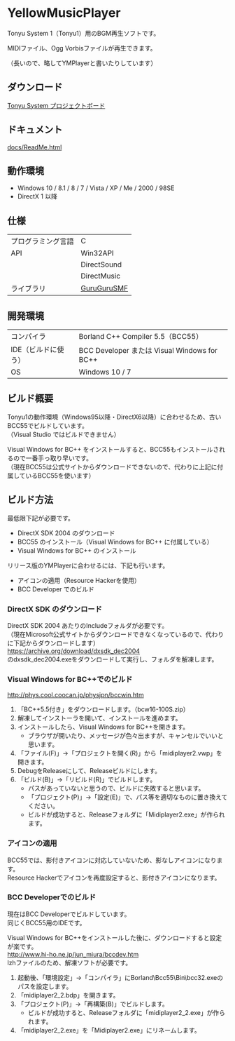 # YellowMusicPlayer

Tonyu System 1（Tonyu1）用のBGM再生ソフトです。

MIDIファイル、Ogg Vorbisファイルが再生できます。

（長いので、略してYMPlayerと書いたりしています）

## ダウンロード

[Tonyu System プロジェクトボード](https://www.tonyu.jp/project/viewProject.cgi?mainkey=667&)

## ドキュメント

[docs/ReadMe.html](https://makkii-bcr.github.io/YellowMusicPlayer/ReadMe.html)

## 動作環境

- Windows 10 / 8.1 / 8 / 7 / Vista / XP / Me / 2000 / 98SE
- DirectX 1 以降

## 仕様

|||
-|-
|プログラミング言語|C|
|API|Win32API|
||DirectSound|
||DirectMusic|
|ライブラリ|[GuruGuruSMF](http://gurugurusmf.migmig.net/)|

## 開発環境

|||
-|-
|コンパイラ|Borland C++ Compiler 5.5（BCC55）|
|IDE（ビルドに使う）|BCC Developer または Visual Windows for BC++|
|OS|Windows 10 / 7|

## ビルド概要

Tonyu1の動作環境（Windows95以降・DirectX6以降）に合わせるため、古いBCC55でビルドしています。  
（Visual Studio ではビルドできません）

Visual Windows for BC++ をインストールすると、BCC55もインストールされるので一番手っ取り早いです。  
（現在BCC55は公式サイトからダウンロードできないので、代わりに上記に付属しているBCC55を使います）

## ビルド方法

最低限下記が必要です。
- DirectX SDK 2004 のダウンロード
- BCC55 のインストール（Visual Windows for BC++ に付属している）
- Visual Windows for BC++ のインストール

リリース版のYMPlayerに合わせるには、下記も行います。
- アイコンの適用（Resource Hackerを使用）
- BCC Developer でのビルド

### DirectX SDK のダウンロード

DirectX SDK 2004 あたりのIncludeフォルダが必要です。  
（現在Microsoft公式サイトからダウンロードできなくなっているので、代わりに下記からダウンロードします）  
https://archive.org/download/dxsdk_dec2004  
のdxsdk_dec2004.exeをダウンロードして実行し、フォルダを解凍します。

### Visual Windows for BC++でのビルド

http://phys.cool.coocan.jp/physjpn/bccwin.htm

1. 「BC++5.5付き」をダウンロードします。（bcw16-100S.zip）
1. 解凍してインストーラを開いて、インストールを進めます。
1. インストールしたら、Visual Windows for BC++を開きます。
    - ブラウザが開いたり、メッセージが色々出ますが、キャンセルでいいと思います。
1. 「ファイル(F)」→「プロジェクトを開く(R)」から「midiplayer2.vwp」を開きます。
1. DebugをReleaseにして、Releaseビルドにします。
1. 「ビルド(B)」→「リビルド(R)」でビルドします。
    - パスがあっていないと思うので、ビルドに失敗すると思います。
    - 「プロジェクト(P)」→「設定(E)」で、パス等を適切なものに置き換えてください。
    - ビルドが成功すると、Releaseフォルダに「Midiplayer2.exe」が作られます。

### アイコンの適用
BCC55では、影付きアイコンに対応していないため、影なしアイコンになります。  
Resource Hackerでアイコンを再度設定すると、影付きアイコンになります。

### BCC Developerでのビルド

現在はBCC Developerでビルドしています。  
同じくBCC55用のIDEです。

Visual Windows for BC++をインストールした後に、ダウンロードすると設定が楽です。  
http://www.hi-ho.ne.jp/jun_miura/bccdev.htm  
lzhファイルのため、解凍ソフトが必要です。

1. 起動後、「環境設定」→「コンパイラ」にBorland\Bcc55\Bin\bcc32.exeのパスを設定します。
1. 「midiplayer2_2.bdp」を開きます。
1. 「プロジェクト(P)」→「再構築(B)」でビルドします。
    - ビルドが成功すると、Releaseフォルダに「midiplayer2_2.exe」が作られます。
1. 「midiplayer2_2.exe」を「Midiplayer2.exe」にリネームします。
